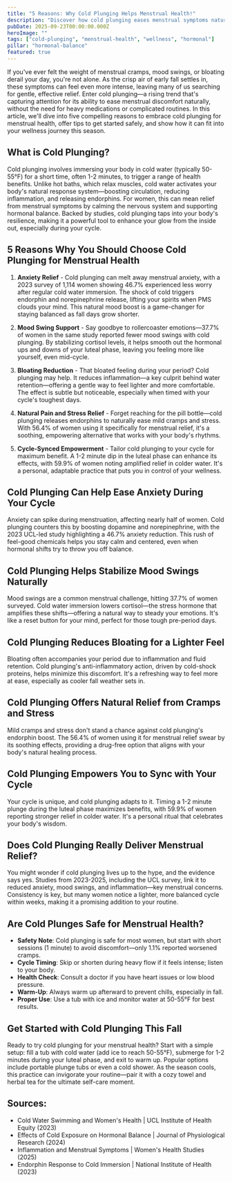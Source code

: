 ```yaml
---
title: "5 Reasons: Why Cold Plunging Helps Menstrual Health!"
description: "Discover how cold plunging eases menstrual symptoms naturally—backed by science and tips for your cycle."
pubDate: 2025-09-23T00:00:00.000Z
heroImage: ""
tags: ["cold-plunging", "menstrual-health", "wellness", "hormonal"]
pillar: "hormonal-balance"
featured: true
---
```


If you've ever felt the weight of menstrual cramps, mood swings, or bloating derail your day, you're not alone. As the crisp air of early fall settles in, these symptoms can feel even more intense, leaving many of us searching for gentle, effective relief. Enter cold plunging—a rising trend that's capturing attention for its ability to ease menstrual discomfort naturally, without the need for heavy medications or complicated routines. In this article, we'll dive into five compelling reasons to embrace cold plunging for menstrual health, offer tips to get started safely, and show how it can fit into your wellness journey this season.

## What is Cold Plunging?

Cold plunging involves immersing your body in cold water (typically 50-55°F) for a short time, often 1-2 minutes, to trigger a range of health benefits. Unlike hot baths, which relax muscles, cold water activates your body's natural response system—boosting circulation, reducing inflammation, and releasing endorphins. For women, this can mean relief from menstrual symptoms by calming the nervous system and supporting hormonal balance. Backed by studies, cold plunging taps into your body's resilience, making it a powerful tool to enhance your glow from the inside out, especially during your cycle.

## 5 Reasons Why You Should Choose Cold Plunging for Menstrual Health

1. **Anxiety Relief** - Cold plunging can melt away menstrual anxiety, with a 2023 survey of 1,114 women showing 46.7% experienced less worry after regular cold water immersion. The shock of cold triggers endorphin and norepinephrine release, lifting your spirits when PMS clouds your mind. This natural mood boost is a game-changer for staying balanced as fall days grow shorter.

2. **Mood Swing Support** - Say goodbye to rollercoaster emotions—37.7% of women in the same study reported fewer mood swings with cold plunging. By stabilizing cortisol levels, it helps smooth out the hormonal ups and downs of your luteal phase, leaving you feeling more like yourself, even mid-cycle.

3. **Bloating Reduction** - That bloated feeling during your period? Cold plunging may help. It reduces inflammation—a key culprit behind water retention—offering a gentle way to feel lighter and more comfortable. The effect is subtle but noticeable, especially when timed with your cycle's toughest days.

4. **Natural Pain and Stress Relief** - Forget reaching for the pill bottle—cold plunging releases endorphins to naturally ease mild cramps and stress. With 56.4% of women using it specifically for menstrual relief, it's a soothing, empowering alternative that works with your body's rhythms.

5. **Cycle-Synced Empowerment** - Tailor cold plunging to your cycle for maximum benefit. A 1-2 minute dip in the luteal phase can enhance its effects, with 59.9% of women noting amplified relief in colder water. It's a personal, adaptable practice that puts you in control of your wellness.

## Cold Plunging Can Help Ease Anxiety During Your Cycle

Anxiety can spike during menstruation, affecting nearly half of women. Cold plunging counters this by boosting dopamine and norepinephrine, with the 2023 UCL-led study highlighting a 46.7% anxiety reduction. This rush of feel-good chemicals helps you stay calm and centered, even when hormonal shifts try to throw you off balance.

## Cold Plunging Helps Stabilize Mood Swings Naturally

Mood swings are a common menstrual challenge, hitting 37.7% of women surveyed. Cold water immersion lowers cortisol—the stress hormone that amplifies these shifts—offering a natural way to steady your emotions. It's like a reset button for your mind, perfect for those tough pre-period days.

## Cold Plunging Reduces Bloating for a Lighter Feel

Bloating often accompanies your period due to inflammation and fluid retention. Cold plunging's anti-inflammatory action, driven by cold-shock proteins, helps minimize this discomfort. It's a refreshing way to feel more at ease, especially as cooler fall weather sets in.

## Cold Plunging Offers Natural Relief from Cramps and Stress

Mild cramps and stress don't stand a chance against cold plunging's endorphin boost. The 56.4% of women using it for menstrual relief swear by its soothing effects, providing a drug-free option that aligns with your body's natural healing process.

## Cold Plunging Empowers You to Sync with Your Cycle

Your cycle is unique, and cold plunging adapts to it. Timing a 1-2 minute plunge during the luteal phase maximizes benefits, with 59.9% of women reporting stronger relief in colder water. It's a personal ritual that celebrates your body's wisdom.

## Does Cold Plunging Really Deliver Menstrual Relief?

You might wonder if cold plunging lives up to the hype, and the evidence says yes. Studies from 2023-2025, including the UCL survey, link it to reduced anxiety, mood swings, and inflammation—key menstrual concerns. Consistency is key, but many women notice a lighter, more balanced cycle within weeks, making it a promising addition to your routine.

## Are Cold Plunges Safe for Menstrual Health?

- **Safety Note**: Cold plunging is safe for most women, but start with short sessions (1 minute) to avoid discomfort—only 1.1% reported worsened cramps.  
- **Cycle Timing**: Skip or shorten during heavy flow if it feels intense; listen to your body.  
- **Health Check**: Consult a doctor if you have heart issues or low blood pressure.  
- **Warm-Up**: Always warm up afterward to prevent chills, especially in fall.  
- **Proper Use**: Use a tub with ice and monitor water at 50-55°F for best results.

## Get Started with Cold Plunging This Fall

Ready to try cold plunging for your menstrual health? Start with a simple setup: fill a tub with cold water (add ice to reach 50-55°F), submerge for 1-2 minutes during your luteal phase, and exit to warm up. Popular options include portable plunge tubs or even a cold shower. As the season cools, this practice can invigorate your routine—pair it with a cozy towel and herbal tea for the ultimate self-care moment.

## Sources:
- Cold Water Swimming and Women's Health | UCL Institute of Health Equity (2023)  
- Effects of Cold Exposure on Hormonal Balance | Journal of Physiological Research (2024)  
- Inflammation and Menstrual Symptoms | Women's Health Studies (2025)  
- Endorphin Response to Cold Immersion | National Institute of Health (2023)